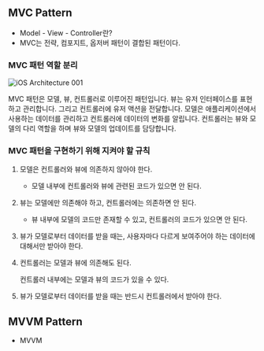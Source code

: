## MVC Pattern

-   Model - View - Controller란?
-   MVC는 전략, 컴포지트, 옵저버 패턴이 결합된 패턴이다.

### MVC 패턴 역할 분리

![iOS Architecture 001](https://user-images.githubusercontent.com/67548251/115896396-5733e300-a496-11eb-992b-82c697b5fd80.png)

MVC 패턴은 모델, 뷰, 컨트롤러로 이루어진 패턴입니다. 뷰는 유저 인터페이스를 표현하고 관리합니다. 그리고 컨트롤러에 유저 액션을 전달합니다. 모델은 애플리케이션에서 사용하는 데이터를 관리하고 컨트롤러에 데이터의 변화를 알립니다. 컨트롤러는 뷰와 모델의 다리 역할을 하며 뷰와 모델의 업데이트를 담당합니다.

### MVC 패턴을 구현하기 위해 지켜야 할 규칙

1. 모델은 컨트롤러와 뷰에 의존하지 않아야 한다.

    - 모델 내부에 컨트롤러와 뷰에 관련된 코드가 있으면 안 된다.

2. 뷰는 모델에만 의존해야 하고, 컨트롤러에는 의존하면 안 된다.

    - 뷰 내부에 모델의 코드만 존재할 수 있고, 컨트롤러의 코드가 있으면 안 된다.

3. 뷰가 모델로부터 데이터를 받을 때는, 사용자마다 다르게 보여주어야 하는 데이터에 대해서만 받아야 한다.

4. 컨트롤러는 모델과 뷰에 의존해도 된다.

    컨트롤러 내부에는 모델과 뷰의 코드가 있을 수 있다.

5. 뷰가 모델로부터 데이터를 받을 때는 반드시 컨트롤러에서 받아야 한다.

## MVVM Pattern

- MVVM